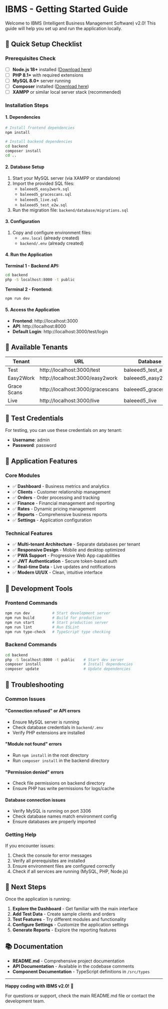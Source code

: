 # IBMS - Getting Started Guide

Welcome to IBMS (Intelligent Business Management Software) v2.0! This guide will help you set up and run the application locally.

## 🚦 Quick Setup Checklist

### Prerequisites Check
- [ ] **Node.js 18+** installed ([Download here](https://nodejs.org/))
- [ ] **PHP 8.1+** with required extensions
- [ ] **MySQL 8.0+** server running
- [ ] **Composer** installed ([Download here](https://getcomposer.org/))
- [ ] **XAMPP** or similar local server stack (recommended)

### Installation Steps

#### 1. Dependencies
```bash
# Install frontend dependencies
npm install

# Install backend dependencies
cd backend
composer install
cd ..
```

#### 2. Database Setup
1. Start your MySQL server (via XAMPP or standalone)
2. Import the provided SQL files:
   - `baleeed5_easy2work.sql`
   - `baleeed5_gracescans.sql`
   - `baleeed5_live.sql`
   - `baleeed5_test_e2w.sql`
3. Run the migration file: `backend/database/migrations.sql`

#### 3. Configuration
1. Copy and configure environment files:
   - `.env.local` (already created)
   - `backend/.env` (already created)

#### 4. Run the Application

**Terminal 1 - Backend API:**
```bash
cd backend
php -S localhost:8000 -t public
```

**Terminal 2 - Frontend:**
```bash
npm run dev
```

#### 5. Access the Application
- **Frontend**: http://localhost:3000
- **API**: http://localhost:8000
- **Default Login**: http://localhost:3000/test/login

## 🎯 Available Tenants

| Tenant | URL | Database |
|--------|-----|----------|
| Test | http://localhost:3000/test | baleeed5_test_e2w |
| Easy2Work | http://localhost:3000/easy2work | baleeed5_easy2work |
| Grace Scans | http://localhost:3000/gracescans | baleeed5_gracescans |
| Live | http://localhost:3000/live | baleeed5_live |

## 🔑 Test Credentials

For testing, you can use these credentials on any tenant:
- **Username**: admin
- **Password**: password

## 📱 Application Features

### Core Modules
- ✅ **Dashboard** - Business metrics and analytics
- ✅ **Clients** - Customer relationship management
- ✅ **Orders** - Order processing and tracking
- ✅ **Finance** - Financial management and reporting
- ✅ **Rates** - Dynamic pricing management
- ✅ **Reports** - Comprehensive business reports
- ✅ **Settings** - Application configuration

### Technical Features
- ✅ **Multi-tenant Architecture** - Separate databases per tenant
- ✅ **Responsive Design** - Mobile and desktop optimized
- ✅ **PWA Support** - Progressive Web App capabilities
- ✅ **JWT Authentication** - Secure token-based auth
- ✅ **Real-time Data** - Live updates and notifications
- ✅ **Modern UI/UX** - Clean, intuitive interface

## 🔧 Development Tools

### Frontend Commands
```bash
npm run dev          # Start development server
npm run build        # Build for production
npm run start        # Start production server
npm run lint         # Run ESLint
npm run type-check   # TypeScript type checking
```

### Backend Commands
```bash
cd backend
php -S localhost:8000 -t public    # Start dev server
composer install                   # Install dependencies
composer update                    # Update dependencies
```

## 🐛 Troubleshooting

### Common Issues

#### "Connection refused" or API errors
- Ensure MySQL server is running
- Check database credentials in `backend/.env`
- Verify PHP extensions are installed

#### "Module not found" errors
- Run `npm install` in the root directory
- Run `composer install` in the backend directory

#### "Permission denied" errors
- Check file permissions on backend directory
- Ensure PHP has write permissions for logs/cache

#### Database connection issues
- Verify MySQL is running on port 3306
- Check database names match environment config
- Ensure databases are properly imported

### Getting Help
If you encounter issues:
1. Check the console for error messages
2. Verify all prerequisites are installed
3. Ensure environment files are configured correctly
4. Check if all services are running (MySQL, PHP, Node.js)

## 🚀 Next Steps

Once the application is running:

1. **Explore the Dashboard** - Get familiar with the main interface
2. **Add Test Data** - Create sample clients and orders
3. **Test Features** - Try different modules and functionality
4. **Configure Settings** - Customize the application settings
5. **Generate Reports** - Explore the reporting features

## 📚 Documentation

- **README.md** - Comprehensive project documentation
- **API Documentation** - Available in the codebase comments
- **Component Documentation** - TypeScript definitions in `/src/types`

---

**Happy coding with IBMS v2.0!** 🎉

For questions or support, check the main README.md file or contact the development team.
